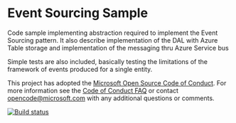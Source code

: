 # Event Sourcing Sample

Code sample implementing abstraction required to implement the Event Sourcing pattern. It also describe implementation of the DAL with Azure Table storage and implementation of the messaging thru Azure Service bus

Simple tests are also included, basically testing the limitations of the framework of events produced for a single entity.

This project has adopted the [Microsoft Open Source Code of Conduct](https://opensource.microsoft.com/codeofconduct/). For more information see the [Code of Conduct FAQ](https://opensource.microsoft.com/codeofconduct/faq/) or contact [opencode@microsoft.com](mailto:opencode@microsoft.com) with any additional questions or comments.

[![Build status](https://ci.appveyor.com/api/projects/status/pou7mhui1lrqqqsh/branch/master?svg=true)](https://ci.appveyor.com/project/fchapleau/eventsourcing/branch/master)
